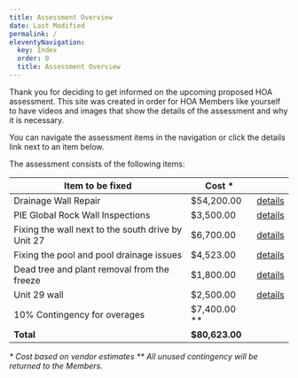 ```yaml
---
title: Assessment Overview
date: Last Modified
permalink: /
eleventyNavigation:
  key: Index
  order: 0
  title: Assessment Overview
---
```

Thank you for deciding to get informed on the upcoming proposed HOA assessment. This site was created in order for HOA Members like yourself to have videos and images that show the details of the assessment and why it is necessary.

You can navigate the assessment items in the navigation or click the details link next to an item below.

The assessment consists of the following items:

| Item to be fixed                                   | Cost *         |                                       |
| -------------------------------------------------- | -------------- | ------------------------------------- |
| Drainage Wall Repair                               | $54,200.00     | [details](/drainage-wall-repair.html) |
| PIE Global Rock Wall Inspections                   | $3,500.00      | [details](/pie.html)                  |
| Fixing the wall next to the south drive by Unit 27 | $6,700.00      | [details](/unit-27-wall.html)         |
| Fixing the pool and pool drainage issues           | $4,523.00      | [details](/pool.html)                 |
| Dead tree and plant removal from the freeze        | $1,800.00      | [details](/dead-plants.html)          |
| Unit 29 wall                                       | $2,500.00      | [details](/unit-29-wall.html)         |
| 10% Contingency for overages                       | $7,400.00 **   |                                       |
| __Total__                                          | __$80,623.00__ |                                       |

_* Cost based on vendor estimates_
_** All unused contingency will be returned to the Members._
